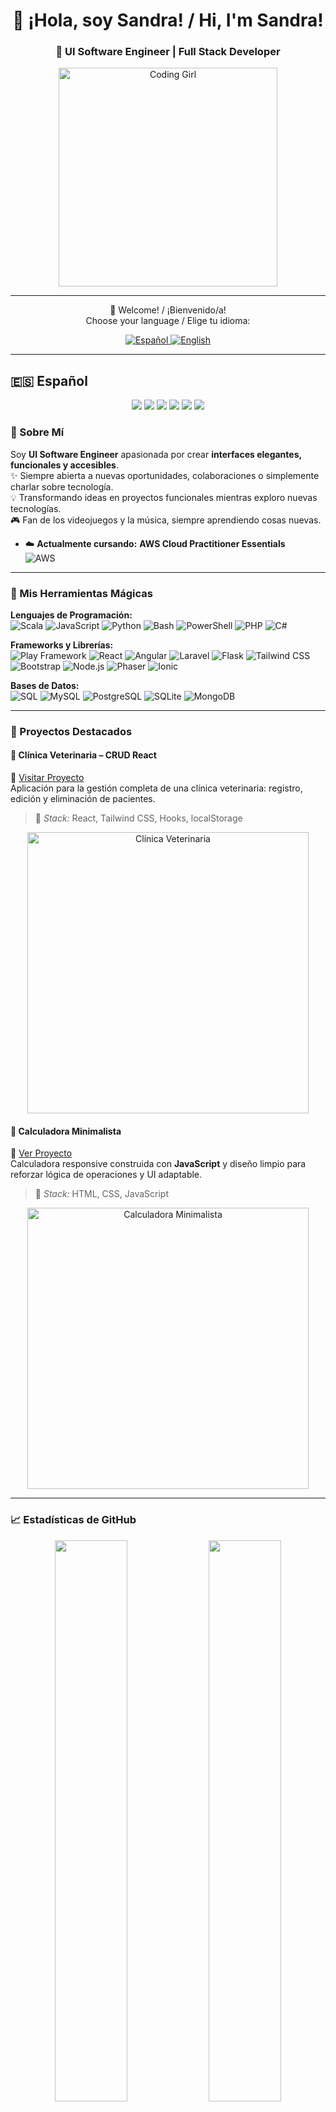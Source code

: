 <h1 align="center">👋 ¡Hola, soy Sandra! / Hi, I'm Sandra!</h1>
<h3 align="center">🎨 UI Software Engineer | Full Stack Developer</h3>

<p align="center">
  <img src="https://pa1.narvii.com/6351/4e4bf1091ab8fb141ee9db56510e779486b5865e_hq.gif" alt="Coding Girl" width="350" />
</p>

---

<p align="center">
  👋 Welcome! / ¡Bienvenido/a! <br>
  Choose your language / Elige tu idioma:
</p>

<p align="center">
  <a href="#español">
    <img src="https://img.shields.io/badge/🇪🇸_Español-ffb6c1?style=for-the-badge&logo=appveyor" alt="Español" />
  </a>
  <a href="#english">
    <img src="https://img.shields.io/badge/🇺🇸_English-87cefa?style=for-the-badge&logo=appveyor" alt="English" />
  </a>
</p>

---

## 🇪🇸 Español <a name="español"></a>

<p align="center">
  <a href="#sobre-mi"><img src="https://img.shields.io/badge/Sobre_Mi-ffb6c1?style=for-the-badge" /></a>
  <a href="#herramientas-magicas"><img src="https://img.shields.io/badge/Herramientas_Mágicas-87cefa?style=for-the-badge" /></a>
  <a href="#proyectos"><img src="https://img.shields.io/badge/Proyectos-ffd700?style=for-the-badge" /></a>
  <a href="#estadisticas"><img src="https://img.shields.io/badge/Estadisticas-90ee90?style=for-the-badge" /></a>
  <a href="#musica"><img src="https://img.shields.io/badge/Musica-9370db?style=for-the-badge" /></a>
  <a href="#contacto"><img src="https://img.shields.io/badge/Contacto-ffa07a?style=for-the-badge" /></a>
</p>


### 💫 Sobre Mí <a name="sobre-mi"></a>
Soy **UI Software Engineer** apasionada por crear **interfaces elegantes, funcionales y accesibles**.  
✨ Siempre abierta a nuevas oportunidades, colaboraciones o simplemente charlar sobre tecnología.  
💡 Transformando ideas en proyectos funcionales mientras exploro nuevas tecnologías.  
🎮 Fan de los videojuegos y la música, siempre aprendiendo cosas nuevas.  

- ☁️ **Actualmente cursando:** **AWS Cloud Practitioner Essentials**  
![AWS](https://img.shields.io/badge/AWS-Cloud_Practitioner-orange?style=for-the-badge&logo=amazonaws&logoColor=white)

---

### 🎨 Mis Herramientas Mágicas <a name="herramientas-magicas"></a>

**Lenguajes de Programación:**  
![Scala](https://img.shields.io/badge/Scala-DC322F?style=flat&logo=scala&logoColor=white)
![JavaScript](https://img.shields.io/badge/JavaScript-F7DF1C?style=flat&logo=javascript&logoColor=000000)
![Python](https://img.shields.io/badge/Python-3776AB?style=flat&logo=python&logoColor=ffffff)
![Bash](https://img.shields.io/badge/Bash-4EAA25?style=flat&logo=gnu-bash&logoColor=ffffff)
![PowerShell](https://img.shields.io/badge/PowerShell-5391FE?style=flat&logo=powershell&logoColor=ffffff)
![PHP](https://img.shields.io/badge/PHP-787CB5?style=flat&logo=php&logoColor=ffffff)
![C#](https://img.shields.io/badge/C%23-239120?style=flat&logo=csharp&logoColor=ffffff)

**Frameworks y Librerías:**  
![Play Framework](https://img.shields.io/badge/Play%20Framework-2C3E50?style=flat&logo=play&logoColor=white)
![React](https://img.shields.io/badge/React-61DAFB?style=flat&logo=react&logoColor=000000)
![Angular](https://img.shields.io/badge/Angular-DD0031?style=flat&logo=angular&logoColor=ffffff)
![Laravel](https://img.shields.io/badge/Laravel-FF2D20?style=flat&logo=laravel&logoColor=white)
![Flask](https://img.shields.io/badge/Flask-000000?style=flat&logo=flask&logoColor=ffffff)
![Tailwind CSS](https://img.shields.io/badge/Tailwind%20CSS-06B6D4?style=flat&logo=tailwindcss&logoColor=ffffff)
![Bootstrap](https://img.shields.io/badge/Bootstrap-563D7C?style=flat&logo=bootstrap&logoColor=ffffff)
![Node.js](https://img.shields.io/badge/Node.js-339933?style=flat&logo=node.js&logoColor=white)
![Phaser](https://img.shields.io/badge/Phaser-2d6df1?style=flat&logo=phaser&logoColor=ffffff)
![Ionic](https://img.shields.io/badge/Ionic-3880FF?style=flat&logo=ionic&logoColor=ffffff)

**Bases de Datos:**  
![SQL](https://img.shields.io/badge/SQL-003B57?style=flat&logo=sql&logoColor=white)
![MySQL](https://img.shields.io/badge/MySQL-4479A1?style=flat&logo=mysql&logoColor=white)
![PostgreSQL](https://img.shields.io/badge/PostgreSQL-336791?style=flat&logo=postgresql&logoColor=white)
![SQLite](https://img.shields.io/badge/SQLite-003B57?style=flat&logo=sqlite&logoColor=white)
![MongoDB](https://img.shields.io/badge/MongoDB-47A248?style=flat&logo=mongodb&logoColor=white)

---

### 🚀 Proyectos Destacados

#### 🐾 Clínica Veterinaria – CRUD React
🔗 [Visitar Proyecto](https://formularibasic.netlify.app/)  
Aplicación para la gestión completa de una clínica veterinaria: registro, edición y eliminación de pacientes.  
> 🧠 *Stack:* React, Tailwind CSS, Hooks, localStorage  

<p align="center">
  <img src="https://github.com/user-attachments/assets/6ff4b588-0220-45ce-8a77-97f22dd943df" alt="Clínica Veterinaria" width="450"/>
</p>

#### 🧮 Calculadora Minimalista
🔗 [Ver Proyecto](https://calculadoraop.netlify.app/)  
Calculadora responsive construida con **JavaScript** y diseño limpio para reforzar lógica de operaciones y UI adaptable.  
> 🎨 *Stack:* HTML, CSS, JavaScript  

<p align="center">
  <img src="https://github.com/user-attachments/assets/bab58859-6d52-4030-898a-33c2fbf3aad1" alt="Calculadora Minimalista" width="450"/>
</p>

---

### 📈 Estadísticas de GitHub

<p align="center">
  <img src="https://github-readme-stats.vercel.app/api?username=Roxime13&show_icons=true&hide_title=true&hide=prs&count_private=true&include_all_commits=true" width="48%" />
  <img src="https://github-profile-trophy.vercel.app/?username=Roxime13&theme=onedark&row=1" width="48%" />
</p>

<p align="center">
  <img src="https://github-readme-stats.vercel.app/api/top-langs/?username=Roxime13&layout=compact" width="48%" />
  <img src="https://github-readme-activity-graph.vercel.app/graph?username=Roxime13&theme=react-dark" width="48%" />
</p>

---

### 🎧 La música que escucho

<div align="center">
  <a href="https://open.spotify.com/user/sanrulljar">
    <img src="https://spotify-recently-played-readme.vercel.app/api?user=sanrulljar&count=5&width=1000" alt="Spotify recientemente escuchado" />
  </a>
</div>

---

### ☕ ¿Charlamos sobre código, café o ambos? <a name="charlamos-sobre-codigo-cafe-o-ambos"></a> 

<p align="center">
  <a href="https://www.linkedin.com/in/sandra-rull-jariod-115899265/">
    <img src="https://img.shields.io/badge/🔗_LinkedIn-0A66C2?style=for-the-badge&logo=linkedin&logoColor=white" alt="LinkedIn" />
  </a>
</p>

✨ Siempre abierta a nuevas oportunidades, colaboraciones o simplemente charlar sobre tecnología. 


---

## 🇺🇸 English <a name="english"></a>

<p align="center">
  <a href="#about-me"><img src="https://img.shields.io/badge/💫_About_Me-ffb6c1?style=for-the-badge" /></a>
  <a href="#my-magic-tools"><img src="https://img.shields.io/badge/🎨_Magic_Tools-87cefa?style=for-the-badge" /></a>
  <a href="#featured-projects"><img src="https://img.shields.io/badge/🚀_Projects-ffd700?style=for-the-badge" /></a>
  <a href="#github-stats"><img src="https://img.shields.io/badge/📈_Stats-90ee90?style=for-the-badge" /></a>
  <a href="#music-i-listen-to"><img src="https://img.shields.io/badge/🎧_Music-9370db?style=for-the-badge" /></a>
  <a href="#lets-chat-about-code-coffee-or-both"><img src="https://img.shields.io/badge/☕_Contact-ffa07a?style=for-the-badge" /></a>
</p>

### 💫 About Me
I’m **Sandra**, a **UI Software Engineer** passionate about creating **elegant, functional, and accessible interfaces**.  
✨ Always open to new opportunities, collaborations, or just chatting about technology.  
💡 Turning ideas into functional projects while exploring new technologies.  
🎮 Avid gamer and music lover, always curious and eager to learn.  

- ☁️ **Currently learning:** **AWS Cloud Practitioner Essentials**  
![AWS](https://img.shields.io/badge/AWS-Cloud_Practitioner-orange?style=for-the-badge&logo=amazonaws&logoColor=white)

---

### 🎨 My Magic Tools

**Programming Languages:**  
![Scala](https://img.shields.io/badge/Scala-DC322F?style=flat&logo=scala&logoColor=white)
![JavaScript](https://img.shields.io/badge/JavaScript-F7DF1C?style=flat&logo=javascript&logoColor=000000)
![Python](https://img.shields.io/badge/Python-3776AB?style=flat&logo=python&logoColor=ffffff)
![Bash](https://img.shields.io/badge/Bash-4EAA25?style=flat&logo=gnu-bash&logoColor=ffffff)
![PowerShell](https://img.shields.io/badge/PowerShell-5391FE?style=flat&logo=powershell&logoColor=ffffff)
![PHP](https://img.shields.io/badge/PHP-787CB5?style=flat&logo=php&logoColor=ffffff)
![C#](https://img.shields.io/badge/C%23-239120?style=flat&logo=csharp&logoColor=ffffff)

**Frameworks & Libraries:**  
![Play Framework](https://img.shields.io/badge/Play%20Framework-2C3E50?style=flat&logo=play&logoColor=white)
![React](https://img.shields.io/badge/React-61DAFB?style=flat&logo=react&logoColor=000000)
![Angular](https://img.shields.io/badge/Angular-DD0031?style=flat&logo=angular&logoColor=ffffff)
![Laravel](https://img.shields.io/badge/Laravel-FF2D20?style=flat&logo=laravel&logoColor=white)
![Flask](https://img.shields.io/badge/Flask-000000?style=flat&logo=flask&logoColor=ffffff)
![Tailwind CSS](https://img.shields.io/badge/Tailwind%20CSS-06B6D4?style=flat&logo=tailwindcss&logoColor=ffffff)
![Bootstrap](https://img.shields.io/badge/Bootstrap-563D7C?style=flat&logo=bootstrap&logoColor=ffffff)
![Node.js](https://img.shields.io/badge/Node.js-339933?style=flat&logo=node.js&logoColor=white)
![Phaser](https://img.shields.io/badge/Phaser-2d6df1?style=flat&logo=phaser&logoColor=ffffff)
![Ionic](https://img.shields.io/badge/Ionic-3880FF?style=flat&logo=ionic&logoColor=ffffff)

**Databases:**  
![SQL](https://img.shields.io/badge/SQL-003B57?style=flat&logo=sql&logoColor=white)
![MySQL](https://img.shields.io/badge/MySQL-4479A1?style=flat&logo=mysql&logoColor=white)
![PostgreSQL](https://img.shields.io/badge/PostgreSQL-336791?style=flat&logo=postgresql&logoColor=white)
![SQLite](https://img.shields.io/badge/SQLite-003B57?style=flat&logo=sqlite&logoColor=white)
![MongoDB](https://img.shields.io/badge/MongoDB-47A248?style=flat&logo=mongodb&logoColor=white)

---

### 🚀 Featured Projects

#### 🐾 Veterinary Clinic – CRUD React
🔗 [Visit Project](https://formularibasic.netlify.app/)  
Application for managing a veterinary clinic: registering, editing, and deleting patients.  
> 🧠 *Stack:* React, Tailwind CSS, Hooks, localStorage  

<p align="center">
  <img src="https://github.com/user-attachments/assets/6ff4b588-0220-45ce-8a77-97f22dd943df" alt="Veterinary Clinic" width="450"/>
</p>

#### 🧮 Minimalist Calculator
🔗 [View Project](https://calculadoraop.netlify.app/)  
Responsive calculator built with **JavaScript** and clean design to strengthen operation logic and adaptable UI.  
> 🎨 *Stack:* HTML, CSS, JavaScript  

<p align="center">
  <img src="https://github.com/user-attachments/assets/bab58859-6d52-4030-898a-33c2fbf3aad1" alt="Minimalist Calculator" width="450"/>
</p>

---

### 📈 GitHub Stats

<p align="center">
  <img src="https://github-readme-stats.vercel.app/api?username=Roxime13&show_icons=true&hide_title=true&hide=prs&count_private=true&include_all_commits=true" width="48%" />
  <img src="https://github-profile-trophy.vercel.app/?username=Roxime13&theme=onedark&row=1" width="48%" />
</p>

<p align="center">
  <img src="https://github-readme-stats.vercel.app/api/top-langs/?username=Roxime13&layout=compact" width="48%" />
  <img src="https://github-readme-activity-graph.vercel.app/graph?username=Roxime13&theme=react-dark" width="48%" />
</p>

---

### 🎧 Music I Listen To

<div align="center">
  <a href="https://open.spotify.com/user/sanrulljar">
    <img src="https://spotify-recently-played-readme.vercel.app/api?user=sanrulljar&count=5&width=1000" alt="Recently Played on Spotify" />
  </a>
</div>

---

### ☕ Let's Chat About Code, Coffee, or Both <a name="lets-chat-about-code-coffee-or-both"></a>

<p align="center">
  <a href="https://www.linkedin.com/in/sandra-rull-jariod-115899265/">
    <img src="https://img.shields.io/badge/🔗_LinkedIn-0A66C2?style=for-the-badge&logo=linkedin&logoColor=white" alt="LinkedIn" />
  </a>
</p>

✨ Always open to new opportunities, collaborations, or just chatting about technology. 



